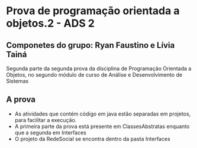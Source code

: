 # Prova de programação orientada a objetos.2 - ADS 2
## Componetes do grupo: Ryan Faustino e Lívia Tainá
Segunda parte da segunda prova da disciplina de Programação Orientada a Objetos, no segundo módulo de curso de Análise e Desenvolvimento de Sistemas
## A prova
* As atividades que contém código em java estão separadas em projetos, para facilitar a execução.
* A primeira parte da prova está presente em ClassesAbstratas enquanto que a segunda em Interfaces
* O projeto da RedeSocial se encontra dentro da pasta Interfaces